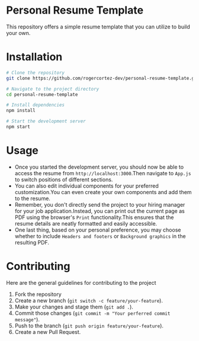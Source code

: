 # Personal Resume Template
This repository offers a simple resume template that you can utilize to build your own.

# Installation
```sh
# Clone the repository
git clone https://github.com/rogercortez-dev/personal-resume-template.git

# Navigate to the project directory
cd personal-resume-template

# Install dependencies
npm install

# Start the development server
npm start
```

# Usage
- Once you started the development server, you should now be able to access the resume from `http://localhost:3000`.Then navigate to `App.js` to switch positions of different sections.
- You can also edit individual components for your preferred customization.You can even create your own components and add them to the resume.
- Remember, you don't directly send the project to your hiring manager for your job application.Instead, you can print out the current page as PDF using the browser's `Print` functionality.This ensures that the resume details are neatly formatted and easily accessible.
- One last thing, based on your personal preference, you may choose whether to include `Headers and footers` or `Background graphics` in the resulting PDF.

# Contributing
Here are the general guidelines for contributing to the project
1. Fork the repository
2. Create a new branch (`git switch -c feature/your-feature`).
3. Make your changes and stage them (`git add .`).
4. Commit those changes (`git commit -m "Your perferred commit message"`).
5. Push to the branch (`git push origin feature/your-feature`).
6. Create a new Pull Request.
